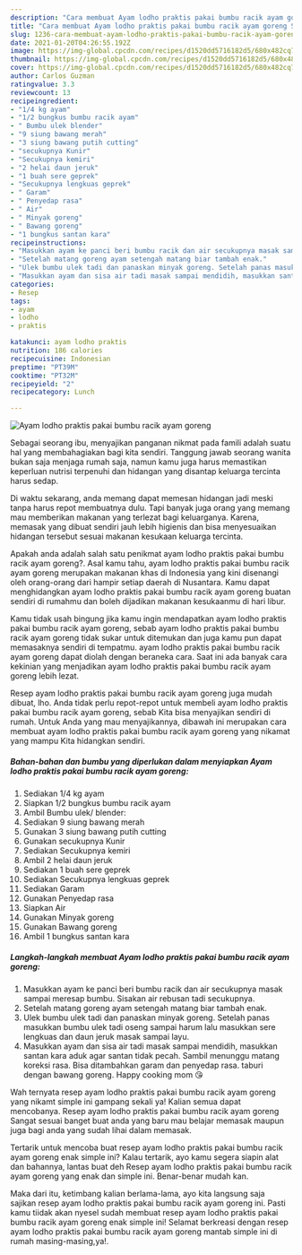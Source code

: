 ```yaml
---
description: "Cara membuat Ayam lodho praktis pakai bumbu racik ayam goreng Sederhana Untuk Jualan"
title: "Cara membuat Ayam lodho praktis pakai bumbu racik ayam goreng Sederhana Untuk Jualan"
slug: 1236-cara-membuat-ayam-lodho-praktis-pakai-bumbu-racik-ayam-goreng-sederhana-untuk-jualan
date: 2021-01-20T04:26:55.192Z
image: https://img-global.cpcdn.com/recipes/d1520dd5716182d5/680x482cq70/ayam-lodho-praktis-pakai-bumbu-racik-ayam-goreng-foto-resep-utama.jpg
thumbnail: https://img-global.cpcdn.com/recipes/d1520dd5716182d5/680x482cq70/ayam-lodho-praktis-pakai-bumbu-racik-ayam-goreng-foto-resep-utama.jpg
cover: https://img-global.cpcdn.com/recipes/d1520dd5716182d5/680x482cq70/ayam-lodho-praktis-pakai-bumbu-racik-ayam-goreng-foto-resep-utama.jpg
author: Carlos Guzman
ratingvalue: 3.3
reviewcount: 13
recipeingredient:
- "1/4 kg ayam"
- "1/2 bungkus bumbu racik ayam"
- " Bumbu ulek blender"
- "9 siung bawang merah"
- "3 siung bawang putih cutting"
- "secukupnya Kunir"
- "Secukupnya kemiri"
- "2 helai daun jeruk"
- "1 buah sere geprek"
- "Secukupnya lengkuas geprek"
- " Garam"
- " Penyedap rasa"
- " Air"
- " Minyak goreng"
- " Bawang goreng"
- "1 bungkus santan kara"
recipeinstructions:
- "Masukkan ayam ke panci beri bumbu racik dan air secukupnya masak sampai meresap bumbu. Sisakan air rebusan tadi secukupnya."
- "Setelah matang goreng ayam setengah matang biar tambah enak."
- "Ulek bumbu ulek tadi dan panaskan minyak goreng. Setelah panas masukkan bumbu ulek tadi oseng sampai harum lalu masukkan sere lengkuas dan daun jeruk masak sampai layu."
- "Masukkan ayam dan sisa air tadi masak sampai mendidih, masukkan santan kara aduk agar santan tidak pecah. Sambil menunggu matang koreksi rasa. Bisa ditambahkan garam dan penyedap rasa. taburi dengan bawang goreng. Happy cooking mom 😘"
categories:
- Resep
tags:
- ayam
- lodho
- praktis

katakunci: ayam lodho praktis 
nutrition: 186 calories
recipecuisine: Indonesian
preptime: "PT39M"
cooktime: "PT32M"
recipeyield: "2"
recipecategory: Lunch

---
```



![Ayam lodho praktis pakai bumbu racik ayam goreng](https://img-global.cpcdn.com/recipes/d1520dd5716182d5/680x482cq70/ayam-lodho-praktis-pakai-bumbu-racik-ayam-goreng-foto-resep-utama.jpg)

Sebagai seorang ibu, menyajikan panganan nikmat pada famili adalah suatu hal yang membahagiakan bagi kita sendiri. Tanggung jawab seorang  wanita bukan saja menjaga rumah saja, namun kamu juga harus memastikan keperluan nutrisi terpenuhi dan hidangan yang disantap keluarga tercinta harus sedap.

Di waktu  sekarang, anda memang dapat memesan hidangan jadi meski tanpa harus repot membuatnya dulu. Tapi banyak juga orang yang memang mau memberikan makanan yang terlezat bagi keluarganya. Karena, memasak yang dibuat sendiri jauh lebih higienis dan bisa menyesuaikan hidangan tersebut sesuai makanan kesukaan keluarga tercinta. 



Apakah anda adalah salah satu penikmat ayam lodho praktis pakai bumbu racik ayam goreng?. Asal kamu tahu, ayam lodho praktis pakai bumbu racik ayam goreng merupakan makanan khas di Indonesia yang kini disenangi oleh orang-orang dari hampir setiap daerah di Nusantara. Kamu dapat menghidangkan ayam lodho praktis pakai bumbu racik ayam goreng buatan sendiri di rumahmu dan boleh dijadikan makanan kesukaanmu di hari libur.

Kamu tidak usah bingung jika kamu ingin mendapatkan ayam lodho praktis pakai bumbu racik ayam goreng, sebab ayam lodho praktis pakai bumbu racik ayam goreng tidak sukar untuk ditemukan dan juga kamu pun dapat memasaknya sendiri di tempatmu. ayam lodho praktis pakai bumbu racik ayam goreng dapat diolah dengan beraneka cara. Saat ini ada banyak cara kekinian yang menjadikan ayam lodho praktis pakai bumbu racik ayam goreng lebih lezat.

Resep ayam lodho praktis pakai bumbu racik ayam goreng juga mudah dibuat, lho. Anda tidak perlu repot-repot untuk membeli ayam lodho praktis pakai bumbu racik ayam goreng, sebab Kita bisa menyajikan sendiri di rumah. Untuk Anda yang mau menyajikannya, dibawah ini merupakan cara membuat ayam lodho praktis pakai bumbu racik ayam goreng yang nikamat yang mampu Kita hidangkan sendiri.

<!--inarticleads1-->

##### Bahan-bahan dan bumbu yang diperlukan dalam menyiapkan Ayam lodho praktis pakai bumbu racik ayam goreng:

1. Sediakan 1/4 kg ayam
1. Siapkan 1/2 bungkus bumbu racik ayam
1. Ambil  Bumbu ulek/ blender:
1. Sediakan 9 siung bawang merah
1. Gunakan 3 siung bawang putih cutting
1. Gunakan secukupnya Kunir
1. Sediakan Secukupnya kemiri
1. Ambil 2 helai daun jeruk
1. Sediakan 1 buah sere geprek
1. Sediakan Secukupnya lengkuas geprek
1. Sediakan  Garam
1. Gunakan  Penyedap rasa
1. Siapkan  Air
1. Gunakan  Minyak goreng
1. Gunakan  Bawang goreng
1. Ambil 1 bungkus santan kara




<!--inarticleads2-->

##### Langkah-langkah membuat Ayam lodho praktis pakai bumbu racik ayam goreng:

1. Masukkan ayam ke panci beri bumbu racik dan air secukupnya masak sampai meresap bumbu. Sisakan air rebusan tadi secukupnya.
1. Setelah matang goreng ayam setengah matang biar tambah enak.
1. Ulek bumbu ulek tadi dan panaskan minyak goreng. Setelah panas masukkan bumbu ulek tadi oseng sampai harum lalu masukkan sere lengkuas dan daun jeruk masak sampai layu.
1. Masukkan ayam dan sisa air tadi masak sampai mendidih, masukkan santan kara aduk agar santan tidak pecah. Sambil menunggu matang koreksi rasa. Bisa ditambahkan garam dan penyedap rasa. taburi dengan bawang goreng. Happy cooking mom 😘




Wah ternyata resep ayam lodho praktis pakai bumbu racik ayam goreng yang nikamt simple ini gampang sekali ya! Kalian semua dapat mencobanya. Resep ayam lodho praktis pakai bumbu racik ayam goreng Sangat sesuai banget buat anda yang baru mau belajar memasak maupun juga bagi anda yang sudah lihai dalam memasak.

Tertarik untuk mencoba buat resep ayam lodho praktis pakai bumbu racik ayam goreng enak simple ini? Kalau tertarik, ayo kamu segera siapin alat dan bahannya, lantas buat deh Resep ayam lodho praktis pakai bumbu racik ayam goreng yang enak dan simple ini. Benar-benar mudah kan. 

Maka dari itu, ketimbang kalian berlama-lama, ayo kita langsung saja sajikan resep ayam lodho praktis pakai bumbu racik ayam goreng ini. Pasti kamu tiidak akan nyesel sudah membuat resep ayam lodho praktis pakai bumbu racik ayam goreng enak simple ini! Selamat berkreasi dengan resep ayam lodho praktis pakai bumbu racik ayam goreng mantab simple ini di rumah masing-masing,ya!.

